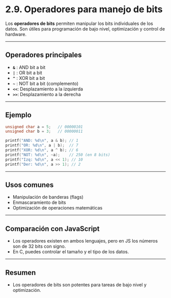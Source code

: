 # 2.9. Operadores para manejo de bits

Los **operadores de bits** permiten manipular los bits individuales de los datos. Son útiles para programación de bajo nivel, optimización y control de hardware.

---

## Operadores principales

- **`&`** : AND bit a bit
- **`|`** : OR bit a bit
- **`^`** : XOR bit a bit
- **`~`** : NOT bit a bit (complemento)
- **`<<`**: Desplazamiento a la izquierda
- **`>>`**: Desplazamiento a la derecha

---

## Ejemplo

```c
unsigned char a = 5;   // 00000101
unsigned char b = 3;   // 00000011

printf("AND: %d\n", a & b); // 1
printf("OR: %d\n", a | b);  // 7
printf("XOR: %d\n", a ^ b); // 6
printf("NOT: %d\n", ~a);    // 250 (en 8 bits)
printf("Izq: %d\n", a << 1); // 10
printf("Der: %d\n", a >> 1); // 2
```

---

## Usos comunes

- Manipulación de banderas (flags)
- Enmascaramiento de bits
- Optimización de operaciones matemáticas

---

## Comparación con JavaScript

- Los operadores existen en ambos lenguajes, pero en JS los números son de 32 bits con signo.
- En C, puedes controlar el tamaño y el tipo de los datos.

---

## Resumen

- Los operadores de bits son potentes para tareas de bajo nivel y optimización.
